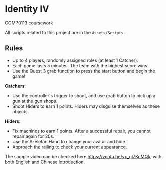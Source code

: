 # Identity IV
COMP0113 coursework

All scripts related to this project are in the `Assets/Scripts`.

## Rules
- Up to 4 players, randomly assigned roles (at least 1 Catcher).
- Each game lasts 5 minutes.  The team with the highest score wins.
- Use the Quest 3 grab function to press the start button and begin the game!

**Catchers**:
- Use the controller's trigger to shoot, and use grab button to pick up a gun at the gun shops.
- Shoot Hiders to earn 1 points. Hiders may disguise themselves as these objects.

**Hiders**: 
- Fix machines to earn 1 points. After a successful repair, you cannot repair again for 20s. 
- Use the Skeleton Hand to change your avatar and hide.
- Approach the railing to check your current appearance.

The sample video can be checked here:https://youtu.be/vx_qI7KcMQk, with both English and Chinese introduction.
